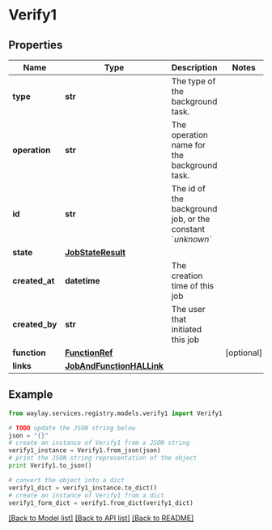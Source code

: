 # Verify1


## Properties

Name | Type | Description | Notes
------------ | ------------- | ------------- | -------------
**type** | **str** | The type of the background task. | 
**operation** | **str** | The operation name for the background task. | 
**id** | **str** | The id of the background job, or the constant &#x60;_unknown_&#x60; | 
**state** | [**JobStateResult**](JobStateResult.md) |  | 
**created_at** | **datetime** | The creation time of this job | 
**created_by** | **str** | The user that initiated this job | 
**function** | [**FunctionRef**](FunctionRef.md) |  | [optional] 
**links** | [**JobAndFunctionHALLink**](JobAndFunctionHALLink.md) |  | 

## Example

```python
from waylay.services.registry.models.verify1 import Verify1

# TODO update the JSON string below
json = "{}"
# create an instance of Verify1 from a JSON string
verify1_instance = Verify1.from_json(json)
# print the JSON string representation of the object
print Verify1.to_json()

# convert the object into a dict
verify1_dict = verify1_instance.to_dict()
# create an instance of Verify1 from a dict
verify1_form_dict = verify1.from_dict(verify1_dict)
```
[[Back to Model list]](../README.md#documentation-for-models) [[Back to API list]](../README.md#documentation-for-api-endpoints) [[Back to README]](../README.md)



